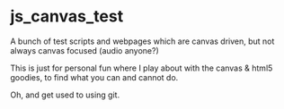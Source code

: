 # js_canvas_test
A bunch of test scripts and webpages which are canvas driven, but not always canvas focused (audio anyone?)

This is just for personal fun where I play about with the canvas & html5 goodies, to find what you can and cannot do.

Oh, and get used to using git.
